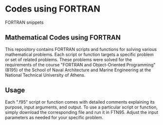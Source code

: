 # Codes using FORTRAN

FORTRAN snippets

## Mathematical Codes using FORTRAN

This repository contains FORTRAN scripts and functions for solving various mathematical problems. Each script or function targets a specific problem or set of related problems. These problems were solved for the requirements of the course "FORTRAN and Object-Oriented Programming" (8195) of the School of Naval Architecture and Marine Engineering at the National Technical University of Athens.

## Usage

Each ".f95" script or function comes with detailed comments explaining its purpose, input arguments, and output. To use a particular script or function, simply download the corresponding file and run it in FTN95. Adjust the input parameters as needed for your specific problem.
